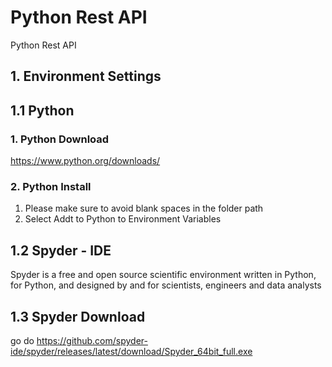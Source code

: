 # Python Rest API
Python Rest API

## 1. Environment Settings

## 1.1 Python 
### 1. Python Download
https://www.python.org/downloads/

### 2. Python Install
1. Please make sure to avoid blank spaces in the folder path
2. Select Addt to Python to Environment Variables

## 1.2 Spyder - IDE
Spyder is a free and open source scientific environment written in Python, for Python, and designed by and for scientists, engineers and data analysts

## 1.3 Spyder Download
go do https://github.com/spyder-ide/spyder/releases/latest/download/Spyder_64bit_full.exe
